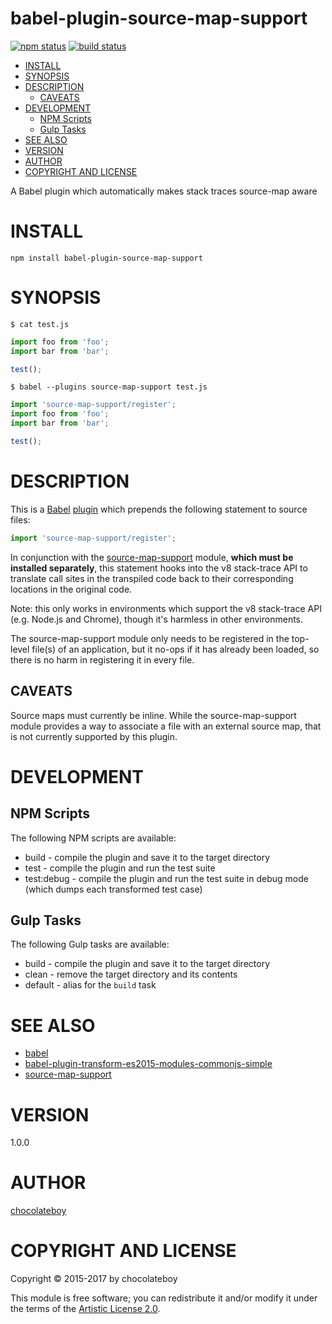# babel-plugin-source-map-support

[![npm status](http://img.shields.io/npm/v/babel-plugin-source-map-support.svg)](https://www.npmjs.org/package/babel-plugin-source-map-support)
[![build status](https://secure.travis-ci.org/chocolateboy/babel-plugin-source-map-support.svg)](http://travis-ci.org/chocolateboy/babel-plugin-source-map-support)

- [INSTALL](#install)
- [SYNOPSIS](#synopsis)
- [DESCRIPTION](#description)
  - [CAVEATS](#caveats)
- [DEVELOPMENT](#development)
  - [NPM Scripts](#npm-scripts)
  - [Gulp Tasks](#gulp-tasks)
- [SEE ALSO](#see-also)
- [VERSION](#version)
- [AUTHOR](#author)
- [COPYRIGHT AND LICENSE](#copyright-and-license)

A Babel plugin which automatically makes stack traces source-map aware

# INSTALL

    npm install babel-plugin-source-map-support

# SYNOPSIS

`$ cat test.js`

```javascript
import foo from 'foo';
import bar from 'bar';

test();
```

`$ babel --plugins source-map-support test.js`

```javascript
import 'source-map-support/register';
import foo from 'foo';
import bar from 'bar';

test();
```

# DESCRIPTION

This is a [Babel](https://www.npmjs.com/package/babel) [plugin](https://babeljs.io/docs/advanced/plugins/)
which prepends the following statement to source files:

```javascript
import 'source-map-support/register';
```

In conjunction with the [source-map-support](https://www.npmjs.com/package/source-map-support)
module, **which must be installed separately**, this statement hooks into the v8 stack-trace API to
translate call sites in the transpiled code back to their corresponding locations in
the original code.

Note: this only works in environments which support the v8 stack-trace API (e.g. Node.js and Chrome),
though it's harmless in other environments.

The source-map-support module only needs to be registered in the top-level file(s) of an application,
but it no-ops if it has already been loaded, so there is no harm in registering it in every file.

## CAVEATS

Source maps must currently be inline. While the source-map-support module provides a way
to associate a file with an external source map, that is not currently supported by
this plugin.

# DEVELOPMENT

## NPM Scripts

The following NPM scripts are available:

* build - compile the plugin and save it to the target directory
* test - compile the plugin and run the test suite
* test:debug - compile the plugin and run the test suite in debug mode (which dumps each transformed test case)

## Gulp Tasks

The following Gulp tasks are available:

* build - compile the plugin and save it to the target directory
* clean - remove the target directory and its contents
* default - alias for the `build` task

# SEE ALSO

* [babel](https://www.npmjs.com/package/babel)
* [babel-plugin-transform-es2015-modules-commonjs-simple](https://www.npmjs.com/package/babel-plugin-transform-es2015-modules-commonjs-simple)
* [source-map-support](https://www.npmjs.com/package/source-map-support)

# VERSION

1.0.0

# AUTHOR

[chocolateboy](mailto:chocolate@cpan.org)

# COPYRIGHT AND LICENSE

Copyright © 2015-2017 by chocolateboy

This module is free software; you can redistribute it and/or modify it under the
terms of the [Artistic License 2.0](http://www.opensource.org/licenses/artistic-license-2.0.php).
